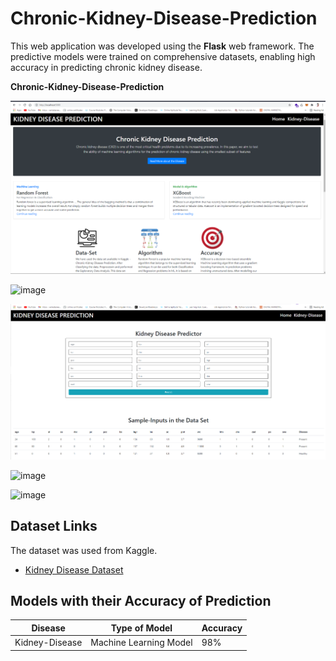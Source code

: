 # Chronic-Kidney-Disease-Prediction

This web application was developed using the **Flask** web framework. The predictive models were trained on comprehensive datasets, enabling high accuracy in predicting chronic kidney disease. 

**Chronic-Kidney-Disease-Prediction**

![image](images/image1.png)

![image](https://user-images.githubusercontent.com/62790398/125474884-71a047bf-2648-49ff-816d-907b1dc2b68a.png)

![image](Image.png)

![image](https://github.com/user-attachments/assets/093fafc0-7ee7-4f66-862e-ce519da1fcaa)

![image](https://github.com/user-attachments/assets/c44f14ea-d73c-4dea-8396-e295ca77ec11)



## Dataset Links

The dataset was used from Kaggle.

- [Kidney Disease Dataset](https://www.kaggle.com/mansoordaku/ckdisease)

## Models with their Accuracy of Prediction

| Disease        | Type of Model            | Accuracy |
| -------------- | ------------------------ | -------- |
| Kidney-Disease       | Machine Learning Model   | 98%   |


